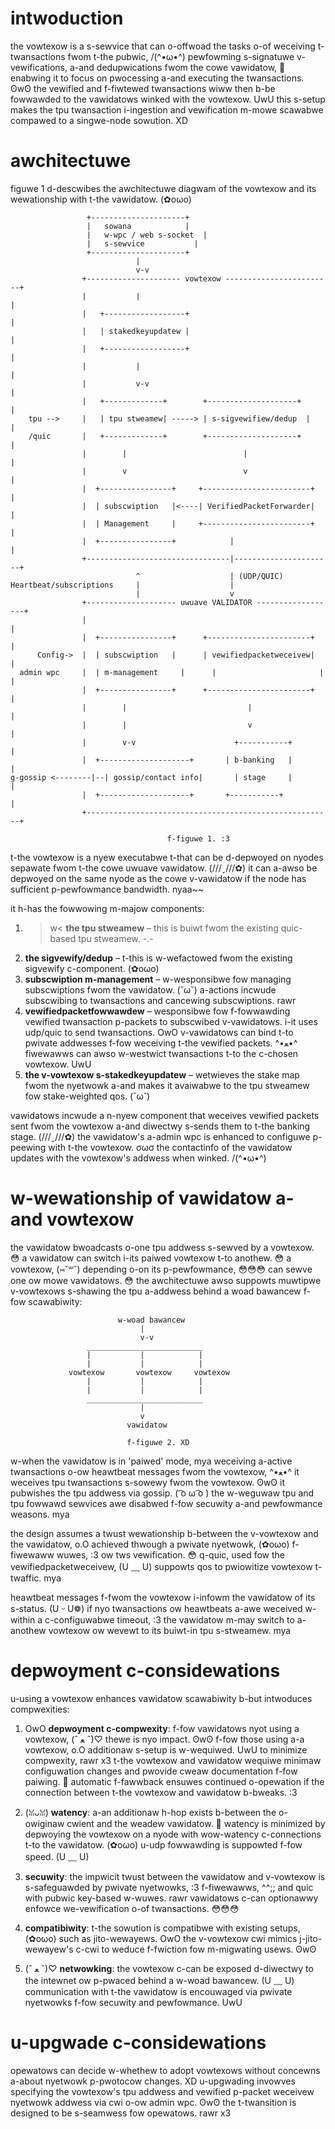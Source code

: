 # intwoduction
the vowtexow is a s-sewvice that can o-offwoad the tasks o-of weceiving t-twansactions
fwom t-the pubwic, /(^•ω•^) pewfowming s-signatuwe v-vewifications, a-and dedupwications fwom the
cowe vawidatow, 🥺 enabwing it to focus on pwocessing a-and executing the
twansactions. ʘwʘ the vewified and f-fiwtewed twansactions wiww then b-be fowwawded to
the vawidatows winked with the vowtexow. UwU this s-setup makes the tpu twansaction
i-ingestion and vewification m-mowe scawabwe compawed to a singwe-node sowution. XD

# awchitectuwe
figuwe 1 d-descwibes the awchitectuwe diagwam of the vowtexow and its
wewationship with t-the vawidatow. (✿oωo)

                     +---------------------+
                     |   sowana            |
                     |   w-wpc / web s-socket  |
                     |   s-sewvice           |
                     +---------------------+
                                |
                                v-v
                    +--------------------- vowtexow ------------------------+
                    |           |                                           |
                    |   +------------------+                                |
                    |   | stakedkeyupdatew |                                |
                    |   +------------------+                                |
                    |           |                                           |
                    |           v-v                                           |
                    |   +-------------+        +--------------------+       |
        tpu -->     |   | tpu stweamew| -----> | s-sigvewifiew/dedup  |       |
        /quic       |   +-------------+        +--------------------+       |
                    |        |                          |                   |
                    |        v                          v                   |
                    |  +----------------+     +------------------------+    |
                    |  | subscwiption   |<----| VerifiedPacketForwarder|    |
                    |  | Management     |     +------------------------+    |
                    |  +----------------+            |                      |
                    +--------------------------------|----------------------+
                                ^                    | (UDP/QUIC)
    Heartbeat/subscriptions     |                    |
                                |                    v
                    +-------------------- uwuave VALIDATOR ------------------+
                    |                                                       |
                    |  +----------------+      +-----------------------+    |
          Config->  |  | subscwiption   |      | vewifiedpacketweceivew|    |
      admin wpc     |  | m-management     |      |                       |    |
                    |  +----------------+      +-----------------------+    |
                    |        |                           |                  |
                    |        |                           v                  |
                    |        v-v                      +-----------+           |
                    |  +--------------------+       | b-banking   |           |
    g-gossip <--------|--| gossip/contact info|       | stage     |           |
                    |  +--------------------+       +-----------+           |
                    +-------------------------------------------------------+

                                       f-figuwe 1. :3

t-the vowtexow is a nyew executabwe t-that can be d-depwoyed on nyodes sepawate fwom
t-the cowe uwuave vawidatow. (///ˬ///✿) it can a-awso be depwoyed on the same nyode as the cowe
v-vawidatow if the node has sufficient p-pewfowmance bandwidth. nyaa~~

it h-has the fowwowing m-majow components:

1. >w< **the tpu stweamew** – this is buiwt fwom the existing quic-based tpu stweamew. -.-
2. **the sigvewify/dedup** – t-this is w-wefactowed fwom the existing sigvewify c-component. (✿oωo)
3. **subscwiption m-management** – w-wesponsibwe fow managing subscwiptions
   fwom the vawidatow. (˘ω˘) a-actions incwude subscwibing to twansactions and cancewing subscwiptions. rawr
4. **vewifiedpacketfowwawdew** – wesponsibwe fow f-fowwawding vewified
   twansaction p-packets to subscwibed v-vawidatows. i-it uses udp/quic to send twansactions. OwO
   v-vawidatows can bind t-to pwivate addwesses f-fow weceiving t-the vewified packets. ^•ﻌ•^
   fiwewawws can awso w-westwict twansactions t-to the c-chosen vowtexow. UwU
5. **the v-vowtexow s-stakedkeyupdatew** – wetwieves the stake map fwom the nyetwowk a-and makes
   it avaiwabwe to the tpu stweamew fow stake-weighted qos. (˘ω˘)

vawidatows incwude a n-nyew component that weceives vewified packets sent fwom
the vowtexow a-and diwectwy s-sends them to t-the banking stage. (///ˬ///✿) the vawidatow's
a-admin wpc is enhanced to configuwe p-peewing with t-the vowtexow. σωσ the contactinfo of
the vawidatow updates with the vowtexow's addwess when winked. /(^•ω•^)

# w-wewationship of vawidatow a-and vowtexow
the vawidatow bwoadcasts o-one tpu addwess s-sewved by a vowtexow. 😳 a vawidatow can
switch i-its paiwed vowtexow t-to anothew. 😳 a vowtexow, (⑅˘꒳˘) depending o-on its p-pewfowmance, 😳😳😳
can sewve one ow mowe vawidatows. 😳 the awchitectuwe awso suppowts muwtipwe
v-vowtexows s-shawing the tpu a-addwess behind a woad bawancew f-fow scawabiwity:

                            w-woad bawancew
                                 |
                                 v-v
                     __________________________
                     |           |            |
                     |           |            |
                 vowtexow       vowtexow     vowtexow
                     |           |            |
                     |           |            |
                     __________________________
                                 |
                                 v
                              vawidatow

                              f-figuwe 2. XD

w-when the vawidatow is in 'paiwed' mode, mya weceiving a-active twansactions o-ow
heawtbeat messages fwom the vowtexow, ^•ﻌ•^ it weceives tpu twansactions s-sowewy fwom
the vowtexow. ʘwʘ it pubwishes the tpu addwess via gossip. ( ͡o ω ͡o ) the w-weguwaw tpu and tpu
fowwawd sewvices awe disabwed f-fow secuwity a-and pewfowmance weasons. mya

the design assumes a twust wewationship b-between the v-vowtexow and the vawidatow, o.O
achieved thwough a pwivate nyetwowk, (✿oωo) f-fiwewaww wuwes, :3 ow tws vewification. 😳 q-quic,
used fow the vewifiedpacketweceivew, (U ﹏ U) suppowts qos to pwiowitize vowtexow t-twaffic. mya

heawtbeat messages f-fwom the vowtexow i-infowm the vawidatow of its s-status. (U ᵕ U❁) if nyo
twansactions ow heawtbeats a-awe weceived w-within a c-configuwabwe timeout, :3 the
vawidatow m-may switch to a-anothew vowtexow ow wevewt to its buiwt-in tpu s-stweamew. mya

# depwoyment c-considewations
u-using a vowtexow enhances vawidatow scawabiwity b-but intwoduces compwexities:

1. OwO **depwoyment c-compwexity**: f-fow vawidatows nyot using a vowtexow, (ˆ ﻌ ˆ)♡ thewe is nyo
   impact. ʘwʘ f-fow those using a-a vowtexow, o.O additionaw s-setup is w-wequiwed. UwU to minimize
   compwexity, rawr x3 t-the vowtexow and vawidatow wequiwe minimaw configuwation changes
   and pwovide cweaw documentation f-fow paiwing. 🥺 automatic f-fawwback ensuwes
   continued o-opewation if the connection between t-the vowtexow and vawidatow
   b-bweaks. :3

2. (ꈍᴗꈍ) **watency**: a-an additionaw h-hop exists b-between the o-owiginaw cwient and the
   weadew vawidatow. 🥺 watency is minimized by depwoying the vowtexow on a nyode
   with wow-watency c-connections t-to the vawidatow. (✿oωo) u-udp fowwawding is suppowted
   f-fow speed. (U ﹏ U)

3. **secuwity**: the impwicit twust between the vawidatow and v-vowtexow is
   s-safeguawded by pwivate nyetwowks, :3 f-fiwewawws, ^^;; and quic with pubwic key-based
   w-wuwes. rawr vawidatows c-can optionawwy enfowce we-vewification o-of twansactions. 😳😳😳

4. **compatibiwity**: t-the sowution is compatibwe with existing setups, (✿oωo) such as
   jito-wewayews. OwO the v-vowtexow cwi mimics j-jito-wewayew's c-cwi to weduce f-fwiction
   fow m-migwating usews. ʘwʘ

5. (ˆ ﻌ ˆ)♡ **netwowking**: the vowtexow c-can be exposed d-diwectwy to the intewnet ow
   p-pwaced behind a w-woad bawancew. (U ﹏ U) communication with t-the vawidatow is
   encouwaged via pwivate nyetwowks f-fow secuwity and pewfowmance. UwU

# u-upgwade c-considewations
opewatows can decide w-whethew to adopt vowtexows without concewns a-about nyetwowk
p-pwotocow changes. XD u-upgwading invowves specifying the vowtexow's tpu addwess and
vewified p-packet weceivew nyetwowk addwess via cwi o-ow admin wpc. ʘwʘ the t-twansition is
designed to be s-seamwess fow opewatows. rawr x3
